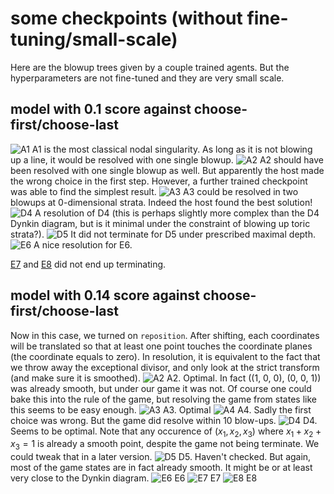 # some checkpoints (without fine-tuning/small-scale)
Here are the blowup trees given by a couple trained agents. But the hyperparameters are not fine-tuned and they are very small scale.

## model with 0.1 score against choose-first/choose-last
![A1](0.1-model/A1.png)
A1 is the most classical nodal singularity. As long as it is not blowing up a line, it would be resolved with one single blowup.
![A2](0.1-model/A2.png)
A2 should have been resolved with one single blowup as well. But apparently the host made the wrong choice in the first step. However, a further trained checkpoint was able to find the simplest result.
![A3](0.1-model/A3.png)
A3 could be resolved in two blowups at 0-dimensional strata. Indeed the host found the best solution!
![D4](0.1-model/D4.png)
A resolution of D4 (this is perhaps slightly more complex than the D4 Dynkin diagram, but is it minimal under the constraint of blowing up toric strata?).
![D5](0.1-model/D5.png)
It did not terminate for D5 under prescribed maximal depth.
![E6](0.1-model/E6.png)
A nice resolution for E6.

[E7](0.1-model/E7.png) and [E8](0.1-model/E8.png) did not end up terminating.

## model with 0.14 score against choose-first/choose-last
Now in this case, we turned on `reposition`. After shifting, each coordinates will be translated so that at least one point touches the coordinate planes (the coordinate equals to zero).
In resolution, it is equivalent to the fact that we throw away the exceptional divisor, and only look at the strict transform (and make sure it is smoothed).
![A2](0.1-model/A2.png)
A2. Optimal. In fact ((1, 0, 0), (0, 0, 1)) was already smooth, but under our game it was not. Of course one could bake this into the rule of the game, but resolving the game from states like this seems to be easy enough. 
![A3](0.1-model/A3.png)
A3. Optimal
![A4](0.1-model/A4.png)
A4. Sadly the first choice was wrong. But the game did resolve within 10 blow-ups.
![D4](0.1-model/D4.png)
D4. Seems to be optimal. Note that any occurence of $(x_1, x_2, x_3)$ where $x_1+x_2+x_3=1$ is already a smooth point, despite the game not being terminate. We could tweak that in a later version.
![D5](0.1-model/D5.png)
D5. Haven't checked. But again, most of the game states are in fact already smooth. It might be or at least very close to the Dynkin diagram.
![E6](0.1-model/E6.png)
E6
![E7](0.1-model/E7.png)
E7
![E8](0.1-model/E8.png)
E8
